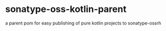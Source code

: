 # sonatype-oss-kotlin-parent
a parent pom for easy publishing of pure kotlin projects to sonatype-ossrh
